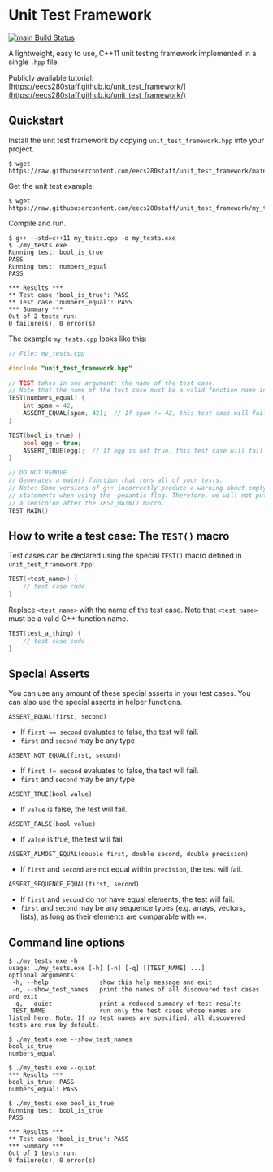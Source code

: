 Unit Test Framework
===================

[![`main` Build Status](https://travis-ci.com/eecs280staff/unit_test_framework.svg?branch=main)](https://travis-ci.com/eecs280staff/unit_test_framework)

A lightweight, easy to use, C++11 unit testing framework implemented in a single `.hpp` file.

Publicly available tutorial: [https://eecs280staff.github.io/unit_test_framework/](https://eecs280staff.github.io/unit_test_framework/)


## Quickstart
Install the unit test framework by copying `unit_test_framework.hpp` into your project.
```console
$ wget https://raw.githubusercontent.com/eecs280staff/unit_test_framework/main/unit_test_framework.hpp
```

Get the unit test example.
```console
$ wget https://raw.githubusercontent.com/eecs280staff/unit_test_framework/my_tests.cpp
```

Compile and run.
```console
$ g++ --std=c++11 my_tests.cpp -o my_tests.exe
$ ./my_tests.exe
Running test: bool_is_true
PASS
Running test: numbers_equal
PASS

*** Results ***
** Test case 'bool_is_true': PASS
** Test case 'numbers_equal': PASS
*** Summary ***
Out of 2 tests run:
0 failure(s), 0 error(s)
```

The example `my_tests.cpp` looks like this:
```c++
// File: my_tests.cpp

#include "unit_test_framework.hpp"

// TEST takes in one argument: the name of the test case.
// Note that the name of the test case must be a valid function name in C++.
TEST(numbers_equal) {
    int spam = 42;
    ASSERT_EQUAL(spam, 42);  // If spam != 42, this test case will fail
}

TEST(bool_is_true) {
    bool egg = true;
    ASSERT_TRUE(egg);  // If egg is not true, this test case will fail
}

// DO NOT REMOVE
// Generates a main() function that runs all of your tests.
// Note: Some versions of g++ incorrectly produce a warning about empty
// statements when using the -pedantic flag. Therefore, we will not put
// a semicolon after the TEST_MAIN() macro.
TEST_MAIN()
```


## How to write a test case: The `TEST()` macro
Test cases can be declared using the special `TEST()` macro defined in `unit_test_framework.hpp`:
```c++
TEST(<test_name>) {
    // test case code
}
```
Replace `<test_name>` with the name of the test case. Note that `<test_name>` must be a valid C++ function name.
```c++
TEST(test_a_thing) {
    // test case code
}
```

## Special Asserts
You can use any amount of these special asserts in your test cases. You can also use the special asserts in helper functions.

`ASSERT_EQUAL(first, second)`
* If `first == second` evaluates to false, the test will fail.
* `first` and `second` may be any type

`ASSERT_NOT_EQUAL(first, second)`
* If `first != second` evaluates to false, the test will fail.
* `first` and `second` may be any type

`ASSERT_TRUE(bool value)`
* If `value` is false, the test will fail.

`ASSERT_FALSE(bool value)`
* If `value` is true, the test will fail.

`ASSERT_ALMOST_EQUAL(double first, double second, double precision)`
* If `first` and `second` are not equal within `precision`, the test will fail.

`ASSERT_SEQUENCE_EQUAL(first, second)`
* If `first` and `second` do not have equal elements, the test will fail.
* `first` and `second` may be any sequence types (e.g. arrays, vectors, lists), as long as their elements are comparable with `==`.

## Command line options
```console
$ ./my_tests.exe -h
usage: ./my_tests.exe [-h] [-n] [-q] [[TEST_NAME] ...]
optional arguments:
 -h, --help	             show this help message and exit
 -n, --show_test_names	 print the names of all discovered test cases and exit
 -q, --quiet             print a reduced summary of test results
 TEST_NAME ...           run only the test cases whose names are listed here. Note: If no test names are specified, all discovered tests are run by default.
```

```console
$ ./my_tests.exe --show_test_names
bool_is_true
numbers_equal
```

```console
$ ./my_tests.exe --quiet
*** Results ***
bool_is_true: PASS
numbers_equal: PASS
```

```console
$ ./my_tests.exe bool_is_true
Running test: bool_is_true
PASS

*** Results ***
** Test case 'bool_is_true': PASS
*** Summary ***
Out of 1 tests run:
0 failure(s), 0 error(s)
```
